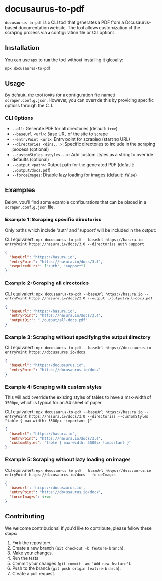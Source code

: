 # docusaurus-to-pdf

`docusaurus-to-pdf` is a CLI tool that generates a PDF from a Docusaurus-based documentation website. The tool allows customization of the scraping process via a configuration file or CLI options.

## Installation

You can use `npx` to run the tool without installing it globally:

```bash
npx docusaurus-to-pdf
```

## Usage

By default, the tool looks for a configuration file named `scraper.config.json`. However, you can override this by providing specific options through the CLI.

### CLI Options

- `--all`: Generate PDF for all directories (default: `true`)
- `--baseUrl <url>`: Base URL of the site to scrape
- `--entryPoint <url>`: Entry point for scraping (starting URL)
- `--directories <dirs...>`: Specific directories to include in the scraping process (optional)
- `--customStyles <styles...>`: Add custom styles as a string to override defaults (optional)
- `--output <path>`: Output path for the generated PDF (default: `./output/docs.pdf`)
- `--forceImages`: Disable lazy loading for images (default: `false`)

## Examples

Below, you'll find some example configurations that can be placed in a `scraper.config.json` file.

### Example 1: Scraping specific directories

Only paths which include 'auth' and 'support' will be included in the output:

CLI equivalent: `npx docusaurus-to-pdf --baseUrl https://hasura.io --entryPoint https://hasura.io/docs/3.0 --directories auth support`

```json
{
  "baseUrl": "https://hasura.io",
  "entryPoint": "https://hasura.io/docs/3.0",
  "requiredDirs": ["auth", "support"]
}
```

### Example 2: Scraping all directories

CLI equivalent: `npx docusaurus-to-pdf --baseUrl https://hasura.io --entryPoint https://hasura.io/docs/3.0 --output ./output/all-docs.pdf`

```json
{
  "baseUrl": "https://hasura.io",
  "entryPoint": "https://hasura.io/docs/3.0",
  "outputDir": "./output/all-docs.pdf"
}
```

### Example 3: Scraping without specifying the output directory

CLI equivalent: `npx docusaurus-to-pdf --baseUrl https://docusaurus.io --entryPoint https://docusaurus.io/docs`

```json
{
  "baseUrl": "https://docusaurus.io",
  "entryPoint": "https://docusaurus.io/docs"
}
```

### Example 4: Scraping with custom styles

This will add override the existing styles of tables to have a max-width of `3500px`, which is typical for an A4 sheet
of paper.

CLI equivalent: `npx docusaurus-to-pdf --baseUrl https://hasura.io --entryPoint https://hasura.io/docs/3.0 --directories --customStyles "table { max-width: 3500px !important }"`

```json
{
  "baseUrl": "https://hasura.io",
  "entryPoint": "https://hasura.io/docs/3.0",
  "customStyles": "table { max-width: 3500px !important }"
}
```

### Example 5: Scraping without lazy loading on images

CLI equivalent: `npx docusaurus-to-pdf --baseUrl https://docusaurus.io --entryPoint https://docusaurus.io/docs --forceImages`

```json
{
  "baseUrl": "https://docusaurus.io",
  "entryPoint": "https://docusaurus.io/docs",
  "forceImages": true
}
```

## Contributing

We welcome contributions! If you'd like to contribute, please follow these steps:

1. Fork the repository.
2. Create a new branch (`git checkout -b feature-branch`).
3. Make your changes.
4. Run the tests
5. Commit your changes (`git commit -am 'Add new feature'`).
6. Push to the branch (`git push origin feature-branch`).
7. Create a pull request.
